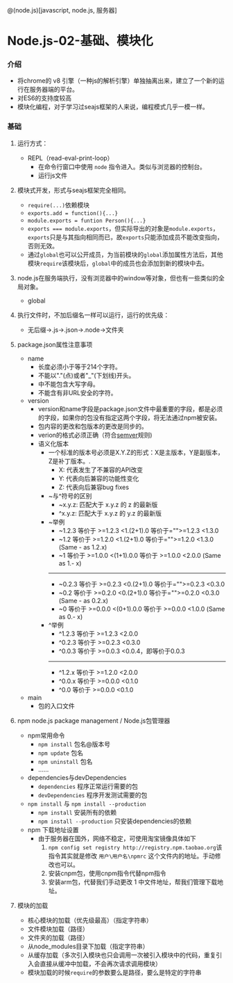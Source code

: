 @(node.js)[javascript, node.js, 服务器]

# Node.js-02-基础、模块化

### 介绍
- 将chrome的 v8 引擎（一种js的解析引擎）单独抽离出来，建立了一个新的运行在服务器端的平台。
- 对ES6的支持度较高
- 模块化编程，对于学习过seajs框架的人来说，编程模式几乎一模一样。

### 基础

1. 运行方式：
	- REPL（read-eval-print-loop）
		- 在命令行窗口中使用 `node` 指令进入。类似与浏览器的控制台。
		- 运行js文件

2. 模块式开发，形式与seajs框架完全相同。
	- `require(...)`依赖模块
	- `exports.add = function(){...}`
	- `module.exports = funtion Person(){...}`
	- `exports === module.exports`，但实际导出的对象是`module.exports`，`exports`只是与其指向相同而已，故`exports`只能添加成员不能改变指向，否则无效。
	- 通过`global`也可以公开成员，为当前模块的`global`添加属性方法后，其他模块`require`该模块后，`global`中的成员也会添加到新的模块中去。

3. node.js在服务端执行，没有浏览器中的window等对象，但也有一些类似的全局对象。
	- global

4. 执行文件时，不加后缀名一样可以运行，运行的优先级：
	- 无后缀->.js->.json->.node->文件夹

5. package.json属性注意事项
    - name
        - 长度必须小于等于214个字符。
        - 不能以"."(点)或者"_"(下划线)开头。
        - 中不能包含大写字母。
        - 不能含有非URL安全的字符。
    - version
        - version和name字段是package.json文件中最重要的字段，都是必须的字段，如果你的包没有指定这两个字段，将无法通过npm被安装。
        - 包内容的更改和包版本的更改是同步的。
        - verion的格式必须正确（符合[semver](https://docs.npmjs.com/misc/semver)规则)
        - 语义化版本
            - 一个标准的版本号必须是X.Y.Z的形式：X是主版本，Y是副版本，Z是补丁版本。.
                - X: 代表发生了不兼容的API改变
                - Y: 代表向后兼容的功能性变化
                - Z: 代表向后兼容bug fixes
            - ~与^符号的区别
                - ~x.y.z: 匹配大于 x.y.z 的 z 的最新版
                - ^x.y.z: 匹配大于 x.y.z 的 y.z 的最新版
            - ~举例
                - ~1.2.3 等价于 >=1.2.3 <1.(2+1).0 等价于="">=1.2.3 <1.3.0
                - ~1.2 等价于 >=1.2.0 <1.(2+1).0 等价于="">=1.2.0 <1.3.0 (Same - as 1.2.x)
                - ~1 等价于 >=1.0.0 <(1+1).0.0 等价于 >=1.0.0 <2.0.0 (Same as 1.- x)
                ---
                - ~0.2.3 等价于 >=0.2.3 <0.(2+1).0 等价于="">=0.2.3 <0.3.0
                - ~0.2 等价于 >=0.2.0 <0.(2+1).0 等价于="">=0.2.0 <0.3.0 (Same - as 0.2.x)
                - ~0 等价于 >=0.0.0 <(0+1).0.0 等价于 >=0.0.0 <1.0.0 (Same as 0.- x)
            - ^举例
                - ^1.2.3 等价于 >=1.2.3 <2.0.0
                - ^0.2.3 等价于 >=0.2.3 <0.3.0
                - ^0.0.3 等价于 >=0.0.3 <0.0.4，即等价于0.0.3
                ---
                - ^1.2.x 等价于 >=1.2.0 <2.0.0
                - ^0.0.x 等价于 >=0.0.0 <0.1.0
                - ^0.0 等价于 >=0.0.0 <0.1.0
    - main 
        - 包的入口文件

6. npm  node.js package management / Node.js包管理器
	- npm常用命令
	    - `npm install` 包名@版本号
	    - `npm update` 包名
	    - `npm uninstall` 包名
	    - ......
	- dependencies与devDependencies
	    - `dependencies` 程序正常运行需要的包
	    - `devDependencies` 程序开发测试需要的包
	- `npm install` 与 `npm install --production`
	    - `npm install` 安装所有的依赖
	    - `npm install --production` 只安装dependencies的依赖
	- npm 下载地址设置
		- 由于服务器在国外，网络不稳定，可使用淘宝镜像具体如下
			1. `npm config set registry http://registry.npm.taobao.org`该指令其实就是修改 `用户\用户名\npmrc` 这个文件内的地址。手动修改也可以。
			2. 安装cnpm包，使用cnpm指令代替npm指令
			3. 安装arm包，代替我们手动更改 1 中文件地址，帮我们管理下载地址。

7. 模块的加载
    - 核心模块的加载（优先级最高）（指定字符串）
    - 文件模块加载（路径）
    - 文件夹的加载（路径）
    - 从node_modules目录下加载（指定字符串）
    - 从缓存加载（多次引入模块也只会调用一次被引入模块中的代码，重复引入会直接从缓冲中加载，不会再次请求调用模块）
	- 模块加载的时候`require`的参数要么是路径，要么是特定的字符串
